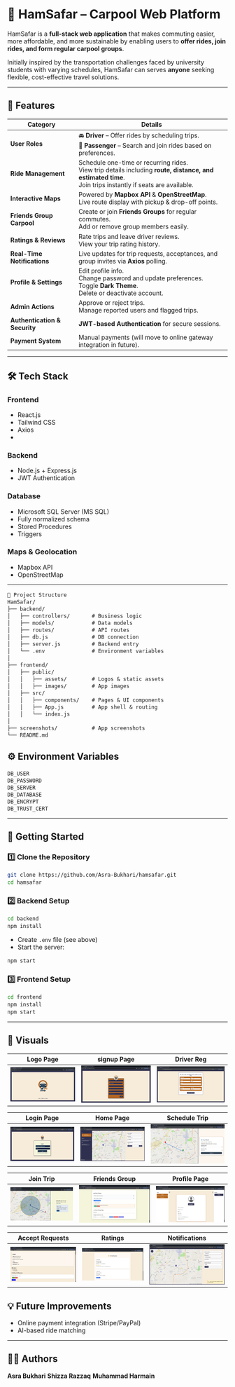 
# 🚗 HamSafar – Carpool Web Platform

HamSafar is a **full-stack web application** that makes commuting easier, more affordable, and more sustainable by enabling users to **offer rides, join rides, and form regular carpool groups**.

Initially inspired by the transportation challenges faced by university students with varying schedules, HamSafar can serves **anyone** seeking flexible, cost-effective travel solutions.

---

## 🌟 Features

| Category                      | Details                                                                                                                                                       |
| ----------------------------- | ------------------------------------------------------------------------------------------------------------------------------------------------------------- |
| **User Roles**                | 🚘 **Driver** – Offer rides by scheduling trips.<br>🧍 **Passenger** – Search and join rides based on preferences.                                            |
| **Ride Management**           | Schedule one-time or recurring rides.<br>View trip details including **route, distance, and estimated time**.<br>Join trips instantly if seats are available. |
| **Interactive Maps**          | Powered by **Mapbox API** & **OpenStreetMap**.<br>Live route display with pickup & drop-off points.                                                           |
| **Friends Group Carpool**     | Create or join **Friends Groups** for regular commutes.<br>Add or remove group members easily.                                                                |
| **Ratings & Reviews**         | Rate trips and leave driver reviews.<br>View your trip rating history.                                                                                        |
| **Real-Time Notifications**   | Live updates for trip requests, acceptances, and group invites via **Axios** polling.                                                                         |
| **Profile & Settings**        | Edit profile info.<br>Change password and update preferences.<br>Toggle **Dark Theme**.<br>Delete or deactivate account.                                      |
| **Admin Actions**             | Approve or reject trips.<br>Manage reported users and flagged trips.                                                                                          |
| **Authentication & Security** | **JWT-based Authentication** for secure sessions.                                                                                                             |
| **Payment System**            | Manual payments (will move to online gateway integration in future).                                                                                          |


---

## 🛠 Tech Stack

### **Frontend**

- React.js
- Tailwind CSS
- Axios
- 
### **Backend**

- Node.js + Express.js
- JWT Authentication
  
### **Database**

- Microsoft SQL Server (MS SQL)
- Fully normalized schema
- Stored Procedures
- Triggers
  
### **Maps & Geolocation**

- Mapbox API
- OpenStreetMap

---


```plaintext
📂 Project Structure
HamSafar/
├── backend/
│   ├── controllers/       # Business logic
│   ├── models/            # Data models
│   ├── routes/            # API routes
│   ├── db.js              # DB connection
│   ├── server.js          # Backend entry
│   └── .env               # Environment variables
│
├── frontend/
│   ├── public/
│   │   ├── assets/        # Logos & static assets
│   │   ├── images/        # App images
│   ├── src/
│   │   ├── components/    # Pages & UI components
│   │   ├── App.js         # App shell & routing
│   │   └── index.js
│
├── screenshots/           # App screenshots
└── README.md
```


## ⚙️ Environment Variables


```env
DB_USER
DB_PASSWORD
DB_SERVER
DB_DATABASE
DB_ENCRYPT
DB_TRUST_CERT
````

---

## 🚀 Getting Started

### **1️⃣ Clone the Repository**

```bash
git clone https://github.com/Asra-Bukhari/hamsafar.git
cd hamsafar
```

### **2️⃣ Backend Setup**

```bash
cd backend
npm install
```

- Create `.env` file (see above)
- Start the server:

```bash
npm start
```

### **3️⃣ Frontend Setup**

```bash
cd frontend
npm install
npm start
```

---

## 📸 Visuals

| Logo Page                          | signup Page                            | Driver Reg                                    |
| ---------------------------------- | -------------------------------------- | --------------------------------------------- |
| ![Logo Page](screenshots/logo.jpg) | ![Signup Page](screenshots/signup.jpg) | ![Driver Reg](screenshots/registerdriver.jpg) |

| Login Page                           | Home Page                          | Schedule Trip                              |
| ------------------------------------ | ---------------------------------- | ------------------------------------------ |
| ![Login Page](screenshots/login.jpg) | ![Home Page](screenshots/home.jpg) | ![Schedule Trip](screenshots/schedule.jpg) |

| Join Trip                          | Friends Group                                  | Profile Page                             |
| ---------------------------------- | ---------------------------------------------- | ---------------------------------------- |
| ![Join Trip](screenshots/join.jpg) | ![Friends Group](screenshots/friendsgroup.jpg) | ![Profile Page](screenshots/profile.jpg) |

| Accept Requests                                    | Ratings                             | Notifications                                   |
| -------------------------------------------------- | ----------------------------------- | ----------------------------------------------- |
| ![Accept Requests](screenshots/acceptrequests.jpg) | ![Ratings](screenshots/ratings.jpg) | ![Notifications](screenshots/notifications.jpg) |

## 💡 Future Improvements

- Online payment integration (Stripe/PayPal)
- AI-based ride matching

---

## 👩‍💻 Authors

**Asra Bukhari**
**Shizza Razzaq**
**Muhammad Harmain**

